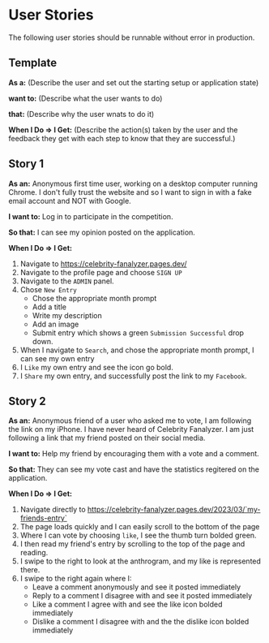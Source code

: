 # User Stories

The following user stories should be runnable without error in production.

## Template

**As a:** (Describe the user and set out the starting setup or application state)

**want to:** (Describe what the user wants to do)

**that:** (Describe why the user wnats to do it)

**When I Do => I Get:** (Describe the action(s) taken by the user and the feedback they get with each step to know that they are successful.)

## Story 1

**As an:** Anonymous first time user, working on a desktop computer running Chrome. I don't fully trust the website and so I want to sign in with a fake email account and NOT with Google.

**I want to:** Log in to participate in the competition.

**So that:** I can see my opinion posted on the application.

**When I Do => I Get:**

1. Navigate to https://celebrity-fanalyzer.pages.dev/
2. Navigate to the profile page and choose `SIGN UP`
3. Navigate to the `ADMIN` panel.
4. Chose `New Entry`
   - Chose the appropriate month prompt
   - Add a title
   - Write my description
   - Add an image
   - Submit entry which shows a green `Submission Successful` drop down.
5. When I navigate to `Search`, and chose the appropriate month prompt, I can see my own entry
6. I `Like` my own entry and see the icon go bold.
7. I `Share` my own entry, and successfully post the link to my `Facebook`.

## Story 2

**As an:** Anonymous friend of a user who asked me to vote, I am following the link on my iPhone. I have never heard of Celebrity Fanalyzer. I am just following a link that my friend posted on their social media.

**I want to:** Help my friend by encouraging them with a vote and a comment.

**So that:** They can see my vote cast and have the statistics regitered on the application.

**When I Do => I Get:**

1. Navigate directly to https://celebrity-fanalyzer.pages.dev/2023/03/`my-friends-entry`
2. The page loads quickly and I can easily scroll to the bottom of the page
3. Where I can vote by choosing `like`, I see the thumb turn bolded green.
4. I then read my friend's entry by scrolling to the top of the page and reading.
5. I swipe to the right to look at the anthrogram, and my like is represented there.
6. I swipe to the right again where I:
   - Leave a comment anonymously and see it posted immediately
   - Reply to a comment I disagree with and see it posted immediately
   - Like a comment I agree with and see the like icon bolded immediately
   - Dislike a comment I disagree with and the the dislike icon bolded immediately
